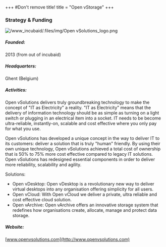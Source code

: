 +++
#Don't remove title!
title = "Open vStorage"
+++
### Strategy & Funding

![/www\_incubaid/.files/img/Open vSolutions\_logo.png](img/Open%20vSolutions_logo.png)

##### Founded:

2013 (from out of incubaid)

##### Headquarters:

Ghent (Belgium)

##### Activities:

Open vSolutions delivers truly groundbreaking technology to make the concept of "IT as Electricity" a reality. "IT as Electricity" means that the delivery of information technology should be as simple as turning on a light switch or plugging in an electrical item into a socket. IT needs to be become ultra-reliable, instantly-on, scalable and cost effective where you only pay for what you use.

Open vSolutions has developed a unique concept in the way to deliver IT to its customers: deliver a solution that is truly "human" friendly. By using their own unique technology, Open vSolutions achieved a total cost of ownership that is 50% to 75% more cost effective compared to legacy IT solutions. Open vSolutions has redesigned essential components in order to deliver more reliability, scalability and agility.

Solutions:

-   Open vDesktop: Open vDesktop is a revolutionary new way to deliver virtual desktops into any organisation offering simplicity for all users.
-   Open vCloud: With Open vCloud we deliver a private, ultra reliable and cost effective cloud solution.
-   Open vArchive: Open vArchive offers an innovative storage system that redefines how organisations create, allocate, manage and protect data storage.

##### Website:

[www.openvsolutions.com](http://www.openvsolutions.com)

